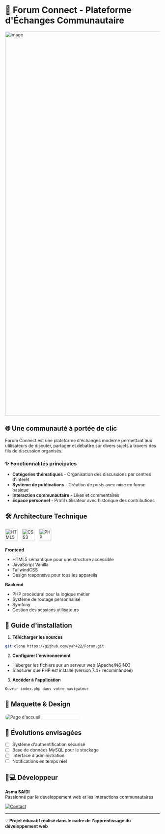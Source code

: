 # 💬 Forum Connect - Plateforme d'Échanges Communautaire
<img width="1534" height="1250" alt="image" src="https://github.com/user-attachments/assets/179b975f-39dc-441f-a858-1715ad9df301" />

## 🌐 Une communauté à portée de clic

Forum Connect est une plateforme d'échanges moderne permettant aux utilisateurs de discuter, partager et débattre sur divers sujets à travers des fils de discussion organisés.

### ✨ Fonctionnalités principales
- **Catégories thématiques** - Organisation des discussions par centres d'intérêt
- **Système de publications** - Création de posts avec mise en forme basique
- **Interaction communautaire** - Likes et commentaires
- **Espace personnel** - Profil utilisateur avec historique des contributions

## 🛠 Architecture Technique

<div style="display: flex; gap: 15px; flex-wrap: wrap; margin: 20px 0;">
    <img src="https://cdn-icons-png.flaticon.com/512/732/732212.png" alt="HTML5" width="40">
    <img src="https://cdn-icons-png.flaticon.com/512/732/732190.png" alt="CSS3" width="40">
    <img src="https://cdn-icons-png.flaticon.com/512/5968/5968332.png" alt="PHP" width="40">
</div>

**Frontend**  
- HTML5 sémantique pour une structure accessible
- JavaScript Vanilla
- TailwindCSS
- Design responsive pour tous les appareils  

**Backend**  
- PHP procédural pour la logique métier  
- Système de routage personnalisé
- Symfony 
- Gestion des sessions utilisateurs  

## 🚀 Guide d'installation

1. **Télécharger les sources**
```bash
git clone https://github.com/yah422/Forum.git
```

2. **Configurer l'environnement**
- Héberger les fichiers sur un serveur web (Apache/NGINX)
- S'assurer que PHP est installé (version 7.4+ recommandée)

3. **Accéder à l'application**
```
Ouvrir index.php dans votre navigateur
```

## 🎨 Maquette & Design

<div style="display: grid; grid-template-columns: repeat(2, 1fr); gap: 15px; margin: 20px 0;">
    <img src="https://github.com/yah422/Forum/assets/148782301/72df662c-46d8-4a9a-ae28-e7c6f0ea46f2" alt="Page d'accueil" style="border-radius: 8px; border: 1px solid #eee;">
</div>

## 🔮 Évolutions envisagées
- [ ] Système d'authentification sécurisé
- [ ] Base de données MySQL pour le stockage
- [ ] Interface d'administration
- [ ] Notifications en temps réel

## 👨💻 Développeur
**Asma SAIDI**  
Passionné par le développement web et les interactions communautaires  

[![Contact](https://img.shields.io/badge/Email-Contacter-%23D14836?logo=gmail)](mailto:saidiasma422@gmail.com)

---

💡 **Projet éducatif réalisé dans le cadre de l'apprentissage du développement web**
